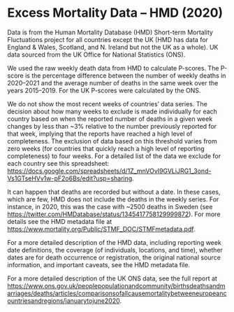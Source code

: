 # Excess Mortality Data – HMD (2020)

Data is from the Human Mortality Database (HMD) Short-term Mortality Fluctuations project for all countries except the UK (HMD has data for England & Wales, Scotland, and N. Ireland but not the UK as a whole). UK data sourced from the UK Office for National Statistics (ONS).

We used the raw weekly death data from HMD to calculate P-scores. The P-score is the percentage difference between the number of weekly deaths in 2020–2021 and the average number of deaths in the same week over the years 2015–2019. For the UK P-scores were calculated by the ONS.

We do not show the most recent weeks of countries’ data series. The decision about how many weeks to exclude is made individually for each country based on when the reported number of deaths in a given week changes by less than ~3% relative to the number previously reported for that week, implying that the reports have reached a high level of completeness. The exclusion of data based on this threshold varies from zero weeks (for countries that quickly reach a high level of reporting completeness) to four weeks. For a detailed list of the data we exclude for each country see this spreadsheet: https://docs.google.com/spreadsheets/d/1Z_mnVOvI9GVLiJRG1_3ond-Vs1GTseHVv1w-pF2o6Bs/edit?usp=sharing.

It can happen that deaths are recorded but without a date. In these cases, which are few, HMD does not include the deaths in the weekly series. For instance, in 2020, this was the case with ~2500 deaths in Sweden (see https://twitter.com/HMDatabase/status/1345417758129999872). For more details see the HMD metadata file at https://www.mortality.org/Public/STMF_DOC/STMFmetadata.pdf.

For a more detailed description of the HMD data, including reporting week date definitions, the coverage (of individuals, locations, and time), whether dates are for death occurrence or registration, the original national source information, and important caveats, see the HMD metadata file.

For a more detailed description of the UK ONS data, see the full report at https://www.ons.gov.uk/peoplepopulationandcommunity/birthsdeathsandmarriages/deaths/articles/comparisonsofallcausemortalitybetweeneuropeancountriesandregions/januarytojune2020.